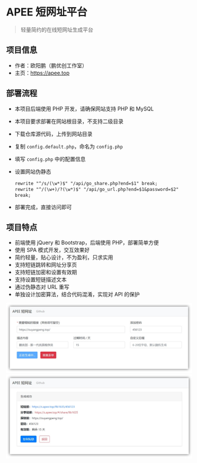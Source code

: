 # APEE 短网址平台

> 轻量简约的在线短网址生成平台

## 项目信息

- 作者：欧阳鹏（鹏优创工作室）
- 主页：https://apee.top

## 部署流程

- 本项目后端使用 PHP 开发，请确保网站支持 PHP 和 MySQL
- 本项目要求部署在网站根目录，不支持二级目录
- 下载仓库源代码，上传到网站目录
- 复制 `config.default.php`，命名为 `config.php`
- 填写 `config.php` 中的配置信息
- 设置网站伪静态

      rewrite "^/s/(\w*)$" "/api/go_share.php?end=$1" break;
      rewrite "^/(\w+)/?(\w*)$" "/api/go_url.php?end=$1&password=$2" break;

- 部署完成，直接访问即可

## 项目特点

- 前端使用 jQuery 和 Bootstrap，后端使用 PHP，部署简单方便
- 使用 SPA 模式开发，交互效果好
- 简约轻量，贴心设计，不为盈利，只求实用
- 支持短链跳转和网址分享页
- 支持短链加密和设置有效期
- 支持设置短链描述文本
- 通过伪静态对 URL 重写
- 单独设计加密算法，结合代码混淆，实现对 API 的保护

![](img/%E6%88%AA%E5%9B%BE_home.jpg)
![](img/%E6%88%AA%E5%9B%BE_result.jpg)